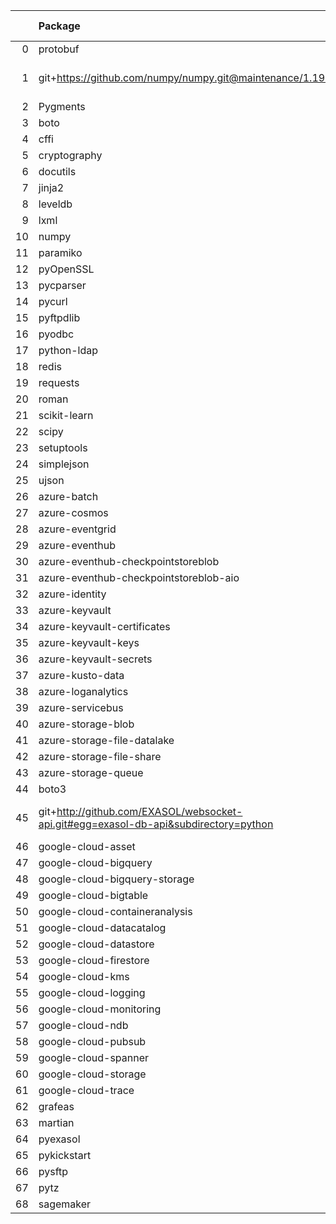 <!-- markdown-link-check-disable -->

|    | Package                                                                              | Version in 5.0.0     | Version in 6.0.0     | Status   |
|---:|:-------------------------------------------------------------------------------------|:---------------------|:---------------------|:---------|
|  0 | protobuf                                                                             | 3.17.3               | 3.18.3               | UPDATED  |
|  1 | git+https://github.com/numpy/numpy.git@maintenance/1.19.x                            | No version specified |                      | REMOVED  |
|  2 | Pygments                                                                             |                      | 2.14.0               | NEW      |
|  3 | boto                                                                                 |                      | 2.49.0               | NEW      |
|  4 | cffi                                                                                 |                      | 1.15.0               | NEW      |
|  5 | cryptography                                                                         |                      | 37.0.4               | NEW      |
|  6 | docutils                                                                             |                      | 0.18.1               | NEW      |
|  7 | jinja2                                                                               |                      | 3.0.3                | NEW      |
|  8 | leveldb                                                                              |                      | 0.201                | NEW      |
|  9 | lxml                                                                                 |                      | 4.9.1                | NEW      |
| 10 | numpy                                                                                |                      | 1.21.3               | NEW      |
| 11 | paramiko                                                                             |                      | 2.9.2                | NEW      |
| 12 | pyOpenSSL                                                                            |                      | 21.0.0               | NEW      |
| 13 | pycparser                                                                            |                      | 2.21                 | NEW      |
| 14 | pycurl                                                                               |                      | 7.44.1               | NEW      |
| 15 | pyftpdlib                                                                            |                      | 1.5.6                | NEW      |
| 16 | pyodbc                                                                               |                      | 4.0.32               | NEW      |
| 17 | python-ldap                                                                          |                      | 3.4.0                | NEW      |
| 18 | redis                                                                                |                      | 4.1.0                | NEW      |
| 19 | requests                                                                             |                      | 2.27.1               | NEW      |
| 20 | roman                                                                                |                      | 3.3                  | NEW      |
| 21 | scikit-learn                                                                         |                      | 1.0.2                | NEW      |
| 22 | scipy                                                                                |                      | 1.6.2                | NEW      |
| 23 | setuptools                                                                           |                      | 65.5.1               | NEW      |
| 24 | simplejson                                                                           |                      | 3.17.6               | NEW      |
| 25 | ujson                                                                                |                      | 5.4.0                | NEW      |
| 26 | azure-batch                                                                          | 10.0.0               | 10.0.0               |          |
| 27 | azure-cosmos                                                                         | 4.2.0                | 4.2.0                |          |
| 28 | azure-eventgrid                                                                      | 4.3.0                | 4.3.0                |          |
| 29 | azure-eventhub                                                                       | 5.5.0                | 5.5.0                |          |
| 30 | azure-eventhub-checkpointstoreblob                                                   | 1.1.4                | 1.1.4                |          |
| 31 | azure-eventhub-checkpointstoreblob-aio                                               | 1.1.4                | 1.1.4                |          |
| 32 | azure-identity                                                                       | 1.6.0                | 1.6.0                |          |
| 33 | azure-keyvault                                                                       | 4.1.0                | 4.1.0                |          |
| 34 | azure-keyvault-certificates                                                          | 4.2.1                | 4.2.1                |          |
| 35 | azure-keyvault-keys                                                                  | 4.3.1                | 4.3.1                |          |
| 36 | azure-keyvault-secrets                                                               | 4.2.0                | 4.2.0                |          |
| 37 | azure-kusto-data                                                                     | 2.1.3                | 2.1.3                |          |
| 38 | azure-loganalytics                                                                   | 0.1.0                | 0.1.0                |          |
| 39 | azure-servicebus                                                                     | 7.3.0                | 7.3.0                |          |
| 40 | azure-storage-blob                                                                   | 12.8.1               | 12.8.1               |          |
| 41 | azure-storage-file-datalake                                                          | 12.4.0               | 12.4.0               |          |
| 42 | azure-storage-file-share                                                             | 12.5.0               | 12.5.0               |          |
| 43 | azure-storage-queue                                                                  | 12.1.6               | 12.1.6               |          |
| 44 | boto3                                                                                | 1.17.96              | 1.17.96              |          |
| 45 | git+http://github.com/EXASOL/websocket-api.git#egg=exasol-db-api&subdirectory=python | No version specified | No version specified |          |
| 46 | google-cloud-asset                                                                   | 3.1.0                | 3.1.0                |          |
| 47 | google-cloud-bigquery                                                                | 2.20.0               | 2.20.0               |          |
| 48 | google-cloud-bigquery-storage                                                        | 2.4.0                | 2.4.0                |          |
| 49 | google-cloud-bigtable                                                                | 2.2.0                | 2.2.0                |          |
| 50 | google-cloud-containeranalysis                                                       | 2.3.0                | 2.3.0                |          |
| 51 | google-cloud-datacatalog                                                             | 3.2.1                | 3.2.1                |          |
| 52 | google-cloud-datastore                                                               | 2.1.3                | 2.1.3                |          |
| 53 | google-cloud-firestore                                                               | 2.1.3                | 2.1.3                |          |
| 54 | google-cloud-kms                                                                     | 2.3.0                | 2.3.0                |          |
| 55 | google-cloud-logging                                                                 | 2.5.0                | 2.5.0                |          |
| 56 | google-cloud-monitoring                                                              | 2.2.1                | 2.2.1                |          |
| 57 | google-cloud-ndb                                                                     | 1.9.0                | 1.9.0                |          |
| 58 | google-cloud-pubsub                                                                  | 2.5.0                | 2.5.0                |          |
| 59 | google-cloud-spanner                                                                 | 3.5.0                | 3.5.0                |          |
| 60 | google-cloud-storage                                                                 | 1.38.0               | 1.38.0               |          |
| 61 | google-cloud-trace                                                                   | 1.2.0                | 1.2.0                |          |
| 62 | grafeas                                                                              | 1.4.0                | 1.4.0                |          |
| 63 | martian                                                                              | 1.4                  | 1.4                  |          |
| 64 | pyexasol                                                                             | 0.20.0               | 0.20.0               |          |
| 65 | pykickstart                                                                          | 3.33                 | 3.33                 |          |
| 66 | pysftp                                                                               | 0.2.9                | 0.2.9                |          |
| 67 | pytz                                                                                 | 2021.1               | 2021.1               |          |
| 68 | sagemaker                                                                            | 2.59.5               | 2.59.5               |          |